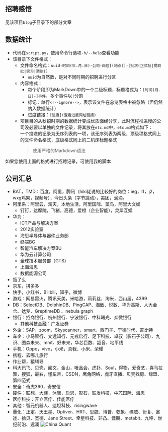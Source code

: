 ## 招聘感悟

见该项目`blog`子目录下的部分文章

## 数据统计

+ 代码在`script.py`，使用命令行选项`-h/--help`查看功能
+ 该目录下文件格式：
	+ 文件命名格式：`uuid-时间(年.月.日)-公司-岗位[(地点)]-[批次(正式批|提前批|实习|调剂)]`
		+ `uuid`为自然数，是对不同时期的招聘进行分区
	+ 内容格式：
		+ 每个阶段即为MarkDown中的一个二级标题，标题格式为：`[时间(月.日)-]事件`，多个事件以`|`分割
		+ 标记：单行`<!--ignore-->`，表示该文件在总览表格中被忽略（但仍然纳入数据统计）
		+ 进度链接：`[进度](查看进度网址链接)`
	+ 项目目的从秋招时期的数据统计变成优质面经分享，此时流程推进慢的公司没必要以单独的文件记录，将其放在`etc.md`中，`etc.md`格式如下：  
	  一个投递的记录为无序列表的一项，该无序列表为两级，顶级项格式同上的文件命名格式，底级格式同上的二机床标题格式
	  >使用严格的Markdown语法

如果您使用上面的格式进行招聘记录，可使用我的脚本

## 公司汇总

+ BAT，TMD：百度，阿里，腾讯（hiki佬说的比较好的岗位：ieg，l1，j2，wxg鸡架，视频号），今日头条（字节跳动），美团，滴滴。
+ 阿里系：阿里云，淘天，本地生活，阿里国际、菜鸟，阿里大文娱
	+ 钉钉，达摩院，飞猪，高德，爱橙（企业智能），灵犀互娱
+ 华为：
	+ ICT产品与解决方案
	+ 2012实验室
	+ 海思半导体与器件业务部
	+ 终端BG
	+ 智能汽车解决方案BU
	+ 华为云计算公司
	+ 全球技术服务部（GTS）
	+ 上海海思
	+ 数据能源公司
+ 饿了么
+ 京东，拼多多
+ 快手，小红书，Bilibili，知乎，微博
+ 游戏：网易雷火，腾讯天美，米哈游，莉莉丝，淘米，西山居，4399
+ DB：SelectDB、DolphinDB、PingCAP、海致、悦数、华为高斯、人大金仓、达梦、GreptimeDB 、nebula graph
+ 银行：招商银行、杭州银行、宁波银行、中科曙光、众微银行
	+ 其他科技金融：广发证券
+ 外企：SAP，zoom，Skyscanner，smart，西门子、宁德时代、吉比特
+ 车企：小马智行、文远知行、元戎启行、足下科技、卓驭（影石子公司）、九识、图森未来、mmt、好未来，华芯巨数、韶音、地平线
+ 手机：Oppo，vivo，小米，真我、小米、荣耀
+ 携程、去哪儿旅行
+ 作业帮，猿辅导
+ 科大讯飞、贝壳，阅文，金山，唯品会，虎扑，Soul，得物，爱奇艺，喜马拉雅，搜狐，最右，懂车帝，CSDN，鹰角网络，虎牙直播、贝壳找房、绿盟、第四范式
+ 安全：奇虎360，奇安信
+ 硬件：联想，大疆，沐曦，启思，影石，联发科技，中芯国际、海思
+ 医疗科技：开立医疗、佳能医疗
+ 其他：智元机器人、达坦科技、risingwave
+ 量化：正定、天王星、Optiver、HRT、思勰、博普、乾象、碟威、衍复、富途、拾贝、宽德、Jane Street、牵星科技、非凸、佳期、metabit、九坤、世纪前沿、远澜
	![China Quant](https://cdn.jsdelivr.net/gh/zweix123/CS-notes@master/resource/recruit/China-Quant.jpg)